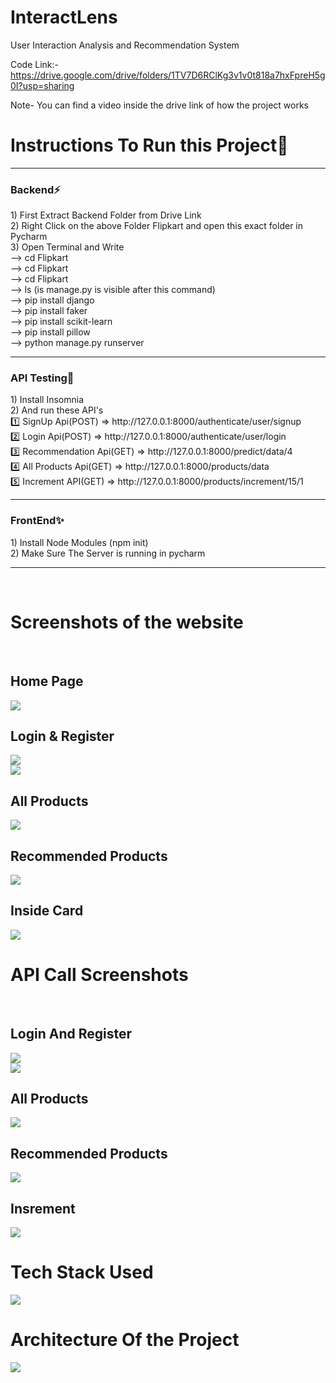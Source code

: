# InteractLens
User Interaction Analysis and Recommendation System<br>

Code Link:- https://drive.google.com/drive/folders/1TV7D6RClKg3v1v0t818a7hxFpreH5g0I?usp=sharing<br>
<p>Note- You can find a video inside the drive link of how the project works<br></p>

<h1>Instructions To Run this Project🔨</h1>
<hr>
<h3>Backend⚡</h3>
1) First Extract Backend Folder from Drive Link<br>
2) Right Click on the above Folder Flipkart and open this exact folder in Pycharm<br>
3) Open Terminal and Write<br>
--> cd Flipkart<br>
--> cd Flipkart<br>
--> cd Flipkart<br>
--> ls (is manage.py is visible after this command)<br>
--> pip install django<br>
--> pip install faker<br>
--> pip install scikit-learn<br>
--> pip install pillow<br>
--> python manage.py runserver<br>

<hr>

<h3>API Testing💪</h3>
1) Install Insomnia<br>
2) And run these API's<br>
1️⃣ SignUp Api(POST) => http://127.0.0.1:8000/authenticate/user/signup<br>
2️⃣ Login Api(POST) => http://127.0.0.1:8000/authenticate/user/login<br>
3️⃣ Recommendation Api(GET) => http://127.0.0.1:8000/predict/data/4<br>
4️⃣ All Products Api(GET) => http://127.0.0.1:8000/products/data<br>
5️⃣ Increment API(GET) => http://127.0.0.1:8000/products/increment/15/1<br>

<hr>


<h3>FrontEnd✨</h3>
1) Install Node Modules (npm init)<br>
2) Make Sure The Server is running in pycharm<br>
<hr>
<br>
<h1>Screenshots of the website</h1><br>
<h2>Home Page</h2>
  <img src="https://github.com/Rushikeshp2002/Images/blob/main/InteractLens%20Images/mockup1.png" style="width=100%">
  <br>
  
  <h2>Login & Register</h2>
  <img src="https://github.com/Rushikeshp2002/tp/blob/main/3.png" style="width=100%"><br>
  <img src="https://github.com/Rushikeshp2002/tp/blob/main/3.png" style="width=100%"><br>
  
  <h2>All Products</h2>
  <img src="https://github.com/Rushikeshp2002/tp/blob/main/4.png" style="width=100%"><br>
  
  <h2>Recommended Products</h2>
  <img src="https://github.com/Rushikeshp2002/tp/blob/main/5.png" style="width=100%"><br>
  
  <h2>Inside Card</h2>
  <img src="https://github.com/Rushikeshp2002/tp/blob/main/6.png" style="width=100%"><br>

<h1>API Call Screenshots</h1><br>
 <h2>Login And Register</h2>
  <img src="https://github.com/Rushikeshp2002/tp/blob/main/3.png" style="width=100%"><br>
  <img src="https://github.com/Rushikeshp2002/tp/blob/main/3.png" style="width=100%"><br>
  
  <h2>All Products</h2>
  <img src="https://github.com/Rushikeshp2002/tp/blob/main/4.png" style="width=100%"><br>
  
  <h2>Recommended Products</h2>
  <img src="https://github.com/Rushikeshp2002/tp/blob/main/5.png" style="width=100%"><br>
  
  <h2>Insrement</h2>
  <img src="https://github.com/Rushikeshp2002/tp/blob/main/6.png" style="width=100%"><br>

<h1>Tech Stack Used</h1>
  <img src="https://github.com/Rushikeshp2002/tp/blob/main/6.png" style="width=100%"><br>

<h1>Architecture Of the Project</h1>
  <img src="https://github.com/Rushikeshp2002/tp/blob/main/6.png" style="width=100%"><br>
